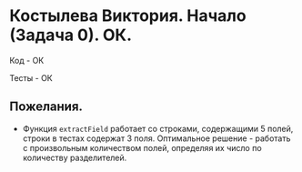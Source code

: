 # Костылева Виктория. Начало (Задача 0). ОК.

Код - ОК

Тесты - ОК

## Пожелания.

- Функция `extractField` работает со строками, содержащими 5 полей, строки в тестах содержат 3 поля. Оптимальное решение - работать с произвольным количеством полей, определяя их число по количеству разделителей.
